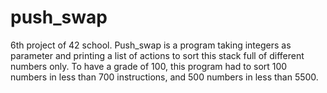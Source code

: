 # push_swap
6th project of 42 school.
Push_swap is a program taking integers as parameter and printing a list of actions to sort this stack full of different numbers only. To have a grade of 100, this program had to sort 100 numbers in less than 700 instructions, and 500 numbers in less than 5500.
